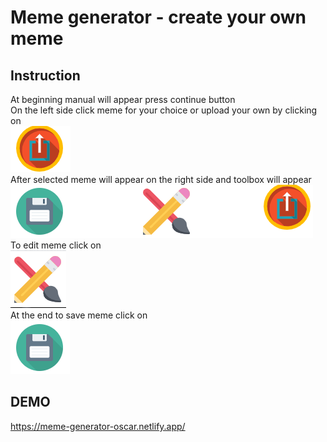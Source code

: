 # Meme generator - create your own meme

## Instruction
At beginning manual will appear press continue button \
On the left side click meme for your choice or upload your own by clicking on \
![UPLOAD_MEME](https://github.com/Oscar-Sherelis/meme_generator/blob/master/readme_images/upload.png) \
After selected meme will appear on the right side and toolbox will appear \
![TOOL_BOX](https://github.com/Oscar-Sherelis/meme_generator/blob/master/readme_images/toolbox.png) \
To edit meme click on \
![EDIT](https://github.com/Oscar-Sherelis/meme_generator/blob/master/readme_images/edit.png) \
At the end to save meme click on \
![SAVE](https://github.com/Oscar-Sherelis/meme_generator/blob/master/readme_images/save.png)


## DEMO
https://meme-generator-oscar.netlify.app/

